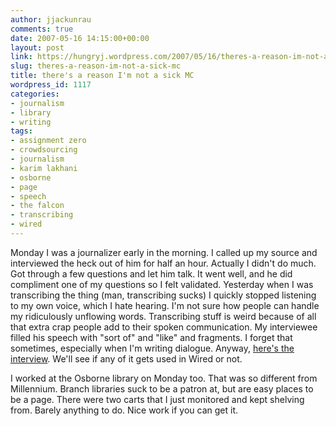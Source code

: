 ```yaml
---
author: jjackunrau
comments: true
date: 2007-05-16 14:15:00+00:00
layout: post
link: https://hungryj.wordpress.com/2007/05/16/theres-a-reason-im-not-a-sick-mc/
slug: theres-a-reason-im-not-a-sick-mc
title: there's a reason I'm not a sick MC
wordpress_id: 1117
categories:
- journalism
- library
- writing
tags:
- assignment zero
- crowdsourcing
- journalism
- karim lakhani
- osborne
- page
- speech
- the falcon
- transcribing
- wired
---
```


Monday I was a journalizer early in the morning.  I called up my source and interviewed the heck out of him for half an hour.  Actually I didn't do much.  Got through a few questions and let him talk.  It went well, and he did compliment one of my questions so I felt validated.  Yesterday when I was transcribing the thing (man, transcribing sucks) I quickly stopped listening to my own voice, which I hate hearing.  I'm not sure how people can handle my ridiculously unflowing words.  Transcribing stuff is weird because of all that extra crap people add to their spoken communication.  My interviewee filled his speech with "sort of" and "like" and fragments.  I forget that sometimes, especially when I'm writing dialogue.  Anyway, [here's the interview](http://zero.newassignment.net/filed/karim_lakhani_interview_5_14_07).  We'll see if any of it gets used in Wired or not.  
  
I worked at the Osborne library on Monday too.  That was so different from Millennium.  Branch libraries suck to be a patron at, but are easy places to be a page.  There were two carts that I just monitored and kept shelving from.  Barely anything to do.  Nice work if you can get it.
